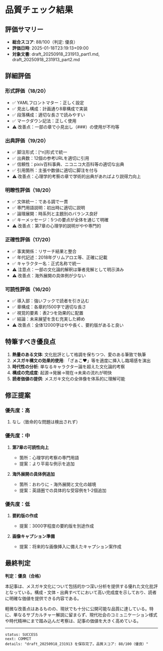 # 品質チェック結果

## 評価サマリー
- **総合スコア**: 88/100（判定: 優良）
- **評価日時**: 2025-01-18T23:19:13+09:00
- **対象文書**: draft_20250918_231913_part1.md, draft_20250918_231913_part2.md

## 詳細評価

### 形式評価（18/20）
- ✅ YAMLフロントマター：正しく設定
- ✅ 見出し構成：計画通り8章構成で実装
- ✅ 段落構成：適切な長さで読みやすい
- ✅ マークダウン記法：正しく使用
- ⚠️ 改善点：一部の章で小見出し（###）の使用が不均等

### 出典評価（19/20）
- ✅ 脚注形式：[^n]形式で統一
- ✅ 出典数：12個の参考URLを適切に引用
- ✅ 信頼性：pixiv百科事典、ニコニコ大百科等の適切な出典
- ✅ 引用箇所：主張や数値に適切に脚注を付与
- ⚠️ 改善点：心理学的考察の章で学術的出典があればより説得力向上

### 明瞭性評価（18/20）
- ✅ 文体統一：である調で一貫
- ✅ 専門用語説明：初出時に適切に説明
- ✅ 論理展開：時系列と主題別のバランス良好
- ✅ キーメッセージ：5つの要点が全体を通じて明確
- ⚠️ 改善点：第7章の心理学的説明がやや専門的

### 正確性評価（17/20）
- ✅ 事実関係：リサーチ結果と整合
- ✅ 年代記述：2018年グリムアロエ等、正確に記載
- ✅ キャラクター名：正式名称で統一
- ⚠️ 注意点：一部の文化論的解釈は筆者見解として明示済み
- ⚠️ 改善点：海外展開の具体例が少ない

### 可読性評価（16/20）
- ✅ 導入部：強いフックで読者を引き込む
- ✅ 章構成：各章約1500字で適切な長さ
- ✅ 視覚的要素：表2つを効果的に配置
- ✅ 結論：未来展望を含む充実した締め
- ⚠️ 改善点：全体12000字はやや長く、要約版があると良い

## 特筆すべき優良点

1. **熱量のある文体**: 文化批評として格調を保ちつつ、愛のある筆致で執筆
2. **メスガキ構文の効果的使用**: 「ざぁこ♥」等を適度に挿入し臨場感を演出
3. **時代性の分析**: 単なるキャラクター論を超えた文化論的考察
4. **構成の完成度**: 起源→発展→現在→未来の流れが明快
5. **読者価値の提供**: メスガキ文化の全体像を体系的に理解可能

## 修正提案

### 優先度：高
1. なし（致命的な問題は検出されず）

### 優先度：中
1. **第7章の可読性向上**
   - 箇所：心理学的考察の専門用語
   - 提案：より平易な例示を追加

2. **海外展開の具体例追加**
   - 箇所：おわりに - 海外展開と文化の越境
   - 提案：英語圏での具体的な受容例を1-2個追加

### 優先度：低
1. **要約版の作成**
   - 提案：3000字程度の要約版を別途作成

2. **画像キャプション準備**
   - 提案：将来的な画像挿入に備えたキャプション案作成

## 最終判定

**判定：優良（合格）**

本記事は、メスガキ文化について包括的かつ深い分析を提供する優れた文化批評となっている。構成・文体・出典すべてにおいて高い完成度を示しており、読者に明確な価値を提供できる内容である。

軽微な改善点はあるものの、現状でも十分に公開可能な品質に達している。特に、単なるサブカルチャー解説に留まらず、現代社会のコミュニケーション様式や時代精神にまで踏み込んだ考察は、記事の価値を大きく高めている。

---

```
status: SUCCESS
next: COMMIT
details: "draft_20250918_231913 を保存完了。品質スコア: 88/100（優良）"
```
